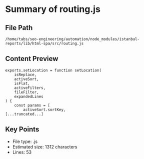 # Summary of routing.js
  
## File Path
`/home/tabs/seo-engineering/automation/node_modules/istanbul-reports/lib/html-spa/src/routing.js`

## Content Preview
```
exports.setLocation = function setLocation(
    isReplace,
    activeSort,
    isFlat,
    activeFilters,
    fileFilter,
    expandedLines
) {
    const params = [
        activeSort.sortKey,
[...truncated...]
```

## Key Points
- File type: .js
- Estimated size: 1312 characters
- Lines: 53

